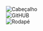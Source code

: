 <div aling="left">
  <img src="cabecalho.sgv" alt="Cabeçalho" />
</div>
<div aling="center">
  <img src="Git.webp" alt="GitHUB" /> 
</div>
<div aling="left">
  <img src="rodape.sgv" alt="Rodapé" />
</div>
